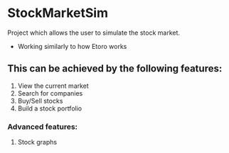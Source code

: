 # StockMarketSim
Project which allows the user to simulate the stock market.
- Working similarly to how Etoro works
## This can be achieved by the following features:
1. View the current market
2. Search for companies
3. Buy/Sell stocks
4. Build a stock portfolio
### Advanced features:
1. Stock graphs
